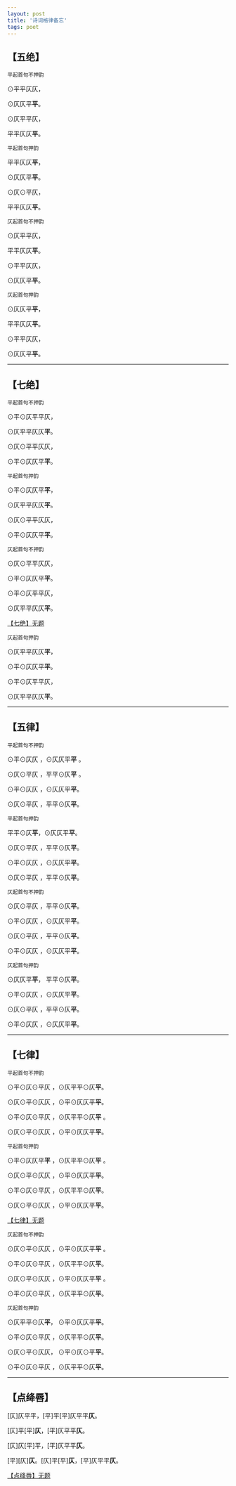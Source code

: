 ```yaml
---
layout: post
title: '诗词格律备忘'
tags: poet
---
```




## 【五绝】


```
平起首句不押韵
```

⊙平平仄仄，

⊙仄仄平**平**。

⊙仄平平仄，

平平仄仄**平**。

```
平起首句押韵
```


平平仄仄**平**，

⊙仄仄平**平**。

⊙仄⊙平仄，

平平仄仄**平**。


```
仄起首句不押韵
```

⊙仄平平仄，

平平仄仄**平**。

⊙平平仄仄，

⊙仄仄平**平**。


```
仄起首句押韵
```

⊙仄仄平**平**，

平平仄仄**平**。

⊙平平仄仄，

⊙仄仄平**平**。



---
## 【七绝】

```
平起首句不押韵
```

⊙平⊙仄平平仄， 

⊙仄平平仄仄**平**。

⊙仄⊙平平仄仄，

⊙平⊙仄仄平**平**。


```
平起首句押韵
```

⊙平⊙仄仄平**平**，

⊙仄平平仄仄**平**。

⊙仄⊙平平仄仄， 

⊙平⊙仄仄平**平**。


```
仄起首句不押韵
```

⊙仄⊙平平仄仄，

⊙平⊙仄仄平**平**。

⊙平⊙仄平平仄， 

⊙仄平平仄仄**平**。

[【七绝】无题](https://badtabbywhitecat.github.io/posts/qj-01.html) 

```
仄起首句押韵
```

⊙仄平平仄仄**平**，

⊙平⊙仄仄平**平**。

⊙平⊙仄平平仄， 

⊙仄平平仄仄**平**。


---
## 【五律】

```
平起首句不押韵
```

⊙平⊙仄仄 ，⊙仄仄平**平** 。

⊙仄⊙平仄 ，平平⊙仄**平** 。

⊙平⊙仄仄 ，⊙仄仄平**平**。

⊙仄⊙平仄 ，平平⊙仄**平**。


```
平起首句押韵
```

平平⊙仄**平**，⊙仄仄平**平**。

⊙仄⊙平仄 ，平平⊙仄**平**。

⊙平⊙仄仄 ，⊙仄仄平**平**。 

⊙仄⊙平仄 ，平平⊙仄**平**。

```
仄起首句不押韵
```

⊙仄⊙平仄 ，平平⊙仄**平**。 

⊙平⊙仄仄 ，⊙仄仄平**平**。

⊙仄⊙平仄 ，平平⊙仄**平**。 

⊙平⊙仄仄 ，⊙仄仄平**平**。


```
仄起首句押韵
```

⊙仄仄平**平**， 平平⊙仄**平**。

⊙平⊙仄仄 ，⊙仄仄平**平**。

⊙仄⊙平仄 ，平平⊙仄**平**。 

⊙平⊙仄仄 ，⊙仄仄平**平**。


---
## 【七律】

```
平起首句不押韵
```

⊙平⊙仄⊙平仄 ，⊙仄平平⊙仄**平**。

⊙仄⊙平⊙仄仄 ，⊙平⊙仄仄平**平**。

⊙平⊙仄⊙平仄 ，⊙仄平平⊙仄**平** 。

⊙仄⊙平⊙仄仄 ，⊙平⊙仄仄平**平**。

```
平起首句押韵
```

⊙平⊙仄仄平**平** ，⊙仄平平⊙仄**平** 。

⊙仄⊙平⊙仄仄 ，⊙平⊙仄仄平**平**。

⊙平⊙仄⊙平仄 ，⊙仄平平⊙仄**平**。

⊙仄⊙平⊙仄仄 ，⊙平⊙仄仄平**平**。

[【七律】无题](https://badtabbywhitecat.github.io/posts/ql-01.html)

```
仄起首句不押韵
```

⊙仄⊙平⊙仄仄 ，⊙平⊙仄仄平**平** 。

⊙平⊙仄⊙平仄 ，⊙仄平平⊙仄**平**。

⊙仄⊙平⊙仄仄 ，⊙平⊙仄仄平**平** 。

⊙平⊙仄⊙平仄 ，⊙仄平平⊙仄**平**。

```
仄起首句押韵
```

⊙仄平平⊙仄**平**， ⊙平⊙仄仄平**平**。 

⊙平⊙仄⊙平仄 ，⊙仄平平⊙仄**平**。

⊙仄⊙平⊙仄仄， ⊙平⊙仄⊙平**平**。

⊙平⊙仄⊙平仄 ，⊙仄平平⊙仄**平**。


---
## 【点绛唇】



[仄]仄平平，[平]平[平]仄平平**仄**。

[仄]平[平]**仄**，[平]仄平平**仄**。

[仄]仄[平]平，[平]仄平平**仄**。

[平][仄]**仄**。[仄]平[平]**仄**，[平]仄平平**仄**。

[【点绛唇】无题](https://badtabbywhitecat.github.io/posts/djc-01.html)